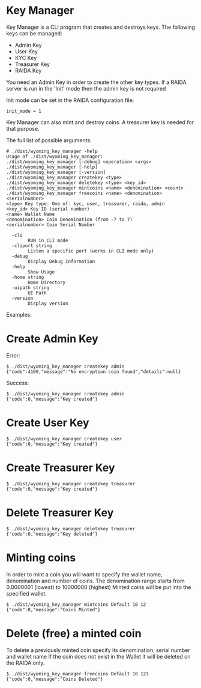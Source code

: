 # Key Manager

Key Manager is a CLI program that creates and destroys keys.
The following keys can be managed:

- Admin Key
- User Key
- KYC Key
- Treasurer Key
- RAIDA Key

You need an Admin Key in order to create the other key types.
If a RAIDA server is run in the 'Init' mode then the admin key is not required

Init mode can be set in the RAIDA configuration file:
```
init_mode = 1
```

Key Manager can also mint and destroy coins. A treasurer key is needed for that purpose.

The full list of possible arguments:

```
# ./dist/wyoming_key_manager -help
Usage of ./dist/wyoming_key_manager:
./dist/wyoming_key_manager [-debug] <operation> <args>
./dist/wyoming_key_manager [-help]
./dist/wyoming_key_manager [-version]
./dist/wyoming_key_manager createkey <type>
./dist/wyoming_key_manager deletekey <type> <key_id>
./dist/wyoming_key_manager mintcoins <name> <denomination> <count>
./dist/wyoming_key_manager freecoins <name> <denomination> <serialnumber>
<type> Key type. One of: kyc, user, treasurer, raida, admin
<key_id> Key ID (serial number)
<name> Wallet Name
<denomination> Coin Denomination (from -7 to 7)
<serialnumber> Coin Serial Number

  -cli
        RUN in CLI mode
  -cliport string
        Listen a specific port (works in CLI mode only)
  -debug
        Display Debug Information
  -help
        Show Usage
  -home string
        Home Directory
  -uipath string
        UI Path
  -version
        Display version

```

Examples:

# Create Admin Key

Error:
```
$ ./dist/wyoming_key_manager createkey admin
{"code":4100,"message":"No encryption coin found","details":null}
```

Success:
```
$ ./dist/wyoming_key_manager createkey admin
{"code":0,"message":"Key created"}
```

# Create User Key
```
$ ./dist/wyoming_key_manager createkey user
{"code":0,"message":"Key created"}
```

# Create Treasurer Key
```
$ ./dist/wyoming_key_manager createkey treasurer
{"code":0,"message":"Key created"}
```

# Delete Treasurer Key
```
$ ./dist/wyoming_key_manager deletekey treasurer
{"code":0,"message":"Key deleted"}
```

# Minting coins

In order to mint a coin you will want to specify the wallet name, denomination and number of coins. 
The denomination range starts from 0.0000001 (lowest) to 10000000 (highest)
Minted coins will be put into the specified wallet.

```
$ ./dist/wyoming_key_manager mintcoins Default 10 12
{"code":0,"message":"Coins Minted"}
```

# Delete (free) a minted coin

To delete a previously minted coin specify its denomination, serial number and wallet name
If the coin does not exist in the Wallet it will be deleted on the RAIDA only.

```
$ ./dist/wyoming_key_manager freecoins Default 10 123
{"code":0,"message":"Coins Deleted"}
```





